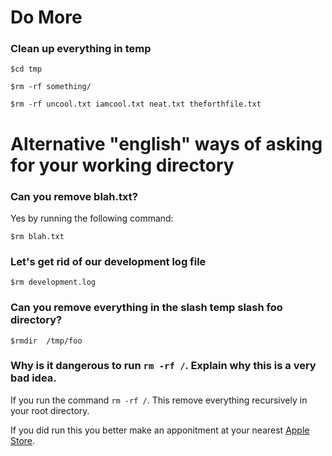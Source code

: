# Do More

### Clean up everything in temp

`$cd tmp`

`$rm -rf something/`

`$rm -rf uncool.txt iamcool.txt neat.txt theforthfile.txt`

# Alternative "english" ways of asking for your working directory

### Can you remove blah.txt?

Yes by running the following command:

`$rm blah.txt`

### Let's get rid of our development log file

`$rm development.log`

### Can you remove everything in the slash temp slash foo directory?

`$rmdir  /tmp/foo`

### Why is it dangerous to run `rm -rf /`. Explain why this is a very bad idea.

If you run the command `rm -rf /`. This remove everything recursively in your root directory.

If you did run this you better make an apponitment at your nearest <a href="https://github.com/rynsmyth/learn_command_line_exercises/tree/master/chapter_13">Apple Store</a>.
